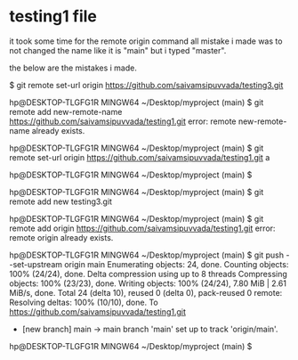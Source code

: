 # testing1 file
it took some time for the remote origin command
all mistake i made was to not changed the name  like it is "main" but i typed "master".


the below are the mistakes i made.


$ git remote set-url origin https://github.com/saivamsipuvvada/testing3.git

hp@DESKTOP-TLGFG1R MINGW64 ~/Desktop/myproject (main)
$ git remote add new-remote-name https://github.com/saivamsipuvvada/testing1.git
error: remote new-remote-name already exists.

hp@DESKTOP-TLGFG1R MINGW64 ~/Desktop/myproject (main)
$ git remote set-url origin https://github.com/saivamsipuvvada/testing1.git
a


hp@DESKTOP-TLGFG1R MINGW64 ~/Desktop/myproject (main)
$

hp@DESKTOP-TLGFG1R MINGW64 ~/Desktop/myproject (main)
$ git remote add new testing3.git

hp@DESKTOP-TLGFG1R MINGW64 ~/Desktop/myproject (main)
$ git remote add origin https://github.com/saivamsipuvvada/testing1.git
error: remote origin already exists.

hp@DESKTOP-TLGFG1R MINGW64 ~/Desktop/myproject (main)
$ git push --set-upstream origin main
Enumerating objects: 24, done.
Counting objects: 100% (24/24), done.
Delta compression using up to 8 threads
Compressing objects: 100% (23/23), done.
Writing objects: 100% (24/24), 7.80 MiB | 2.61 MiB/s, done.
Total 24 (delta 10), reused 0 (delta 0), pack-reused 0
remote: Resolving deltas: 100% (10/10), done.
To https://github.com/saivamsipuvvada/testing1.git
 * [new branch]      main -> main
branch 'main' set up to track 'origin/main'.

hp@DESKTOP-TLGFG1R MINGW64 ~/Desktop/myproject (main)
$
